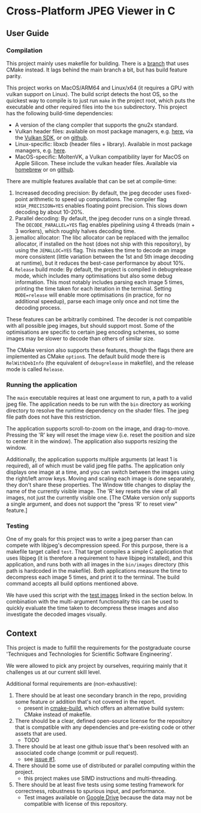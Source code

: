 # Cross-Platform JPEG Viewer in C

## User Guide

### Compilation

This project mainly uses makefile for building. There is a [branch](https://github.com/slaide/c-rt/tree/cmake-build) that uses CMake instead. It lags behind the main branch a bit, but has build feature parity.

This project works on MacOS/ARM64 and Linux/x64 (it requires a GPU with vulkan support on Linux). The build script detects the host OS, so the quickest way to compile is to just run `make` in the project root, which puts the executable and other required files into the `bin` subdirectory. This project has the following build-time dependencies:
- A version of the clang compiler that supports the gnu2x standard.
- Vulkan header files: available on most package managers, e.g. [here](https://archlinux.org/packages/core/x86_64/linux-headers/), via the [Vulkan SDK](https://www.vulkan.org/tools#download-these-essential-development-tools), or on [github](https://github.com/KhronosGroup/Vulkan-Headers).
- Linux-specific: libxcb (header files + library). Available in most package managers, e.g. [here](https://archlinux.org/packages/extra/x86_64/libxcb/).
- MacOS-specific: MoltenVK, a Vulkan compatibility layer for MacOS on Apple Silicon. These include the vulkan header files. Available via [homebrew](https://formulae.brew.sh/formula/molten-vk) or on [github](https://github.com/KhronosGroup/MoltenVK#developing_vulkan).

There are multiple features available that can be set at compile-time:
1. Increased decoding precision: By default, the jpeg decoder uses fixed-point arithmetic to speed up computations. The compiler flag `HIGH_PRECISION=YES` enables floating point precision. This slows down decoding by about 10-20%.
2. Parallel decoding: By default, the jpeg decoder runs on a single thread. The `DECODE_PARALLEL=YES` flag enables pipelining using 4 threads (main + 3 workers), which roughly halves decoding time.
3. jemalloc allocator: The libc allocator can be replaced with the jemalloc allocator, if installed on the host (does not ship with this repository), by using the `JEMALLOC=YES` flag. This makes the time to decode an image more consistent (little variation between the 1st and 5th image decoding at runtime), but it reduces the best-case performance by about 10%.
4. `Release` build mode: By default, the project is compiled in debugrelease mode, which includes many optimisations but also some debug information. This most notably includes parsing each image 5 times, printing the time taken for each iteration in the terminal. Setting `MODE=release` will enable more optimisations (in practice, for no additional speedup), parse each image only once and not time the decoding process.

These features can be arbitrarily combined. The decoder is not compatible with all possible jpeg images, but should support most. Some of the optimisations are specific to certain jpeg encoding schemes, so some images may be slower to decode than others of similar size.

The CMake version also supports these features, though the flags there are implemented as CMake `option`s. The default build mode there is `RelWithDebInfo` (the equivalent of `debugrelease` in makefile), and the release mode is called `Release`.

### Running the application

The `main` executable requires at least one argument to run, a path to a valid jpeg file. The application needs to be run with the `bin` directory as working directory to resolve the runtime dependency on the shader files. The jpeg file path does not have this restriction.

The application supports scroll-to-zoom on the image, and drag-to-move. Pressing the 'R' key will reset the image view (i.e. reset the position and size to center it in the window). The application also supports resizing the window.

Additionally, the application supports multiple arguments (at least 1 is required), all of which must be valid jpeg file paths. The application only displays one image at a time, and you can switch between the images using the right/left arrow keys. Moving and scaling each image is done separately, they don't share these properties. The Window title changes to display the name of the currently visible image. The 'R' key resets the view of all images, not just the currently visible one. [The CMake version only supports a single argument, and does not support the "press 'R' to reset view" feature.]

### Testing

One of my goals for this project was to write a jpeg parser than can compete with libjpeg's decompression speed. For this purpose, there is a makefile target called `test`. That target compiles a simple C application that uses libjpeg (it is therefore a requirement to have libjpeg installed), and this application, and runs both with all images in the `bin/images` directory (this path is hardcoded in the makefile). Both applications measure the time to decompress each image 5 times, and print it to the terminal. The build command accepts all build options mentioned above.

We have used this script with the [test images](https://drive.google.com/drive/folders/1eGyp0XP7DvyJD8yVl6GLlflGLXQac2kW?usp=sharing) linked in the section below. In combination with the multi-argument functionality this can be used to quickly evaluate the time taken to decompress these images and also investigate the decoded images visually.

## Context
This project is made to fulfill the requirements for the postgraduate course 'Techniques and Technologies for Scientific Software Engineering'.

We were allowed to pick any project by ourselves, requiring mainly that it challenges us at our current skill level.

Additional formal requirements are (non-exhaustive):
1. There should be at least one secondary branch in the repo, providing some feature or addition that's not covered in the report.
   - present in [cmake-build](https://github.com/slaide/c-rt/tree/cmake-build), which offers an alternative build system: CMake instead of makefile.
2. There should be a clear, defined open-source license for the repository that is compatible with any dependencies and pre-existing code or other assets that are used.
    - TODO
3. There should be at least one github issue that's been resolved with an associated code change (commit or pull request).
    - see [issue #1](https://github.com/slaide/c-rt/issues/1).
4. There should be some use of distributed or parallel computing within the project.
    - this project makes use SIMD instructions and multi-threading.
5. There should be at least five tests using some testing framework for correctness, robustness to spurious input, and performance.
    - Test images available on [Google Drive](https://drive.google.com/drive/folders/1eGyp0XP7DvyJD8yVl6GLlflGLXQac2kW?usp=sharing) because the data may not be compatible with license of this repository.
